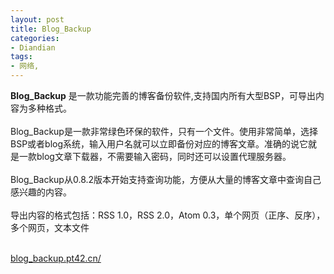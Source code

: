```yaml
---
layout: post
title: Blog_Backup
categories:
- Diandian
tags:
- 网络, 
---
```

<p><strong>Blog_Backup</strong> 是一款功能完善的博客备份软件,支持国内所有大型BSP，可导出内容为多种格式。<br /><br />Blog_Backup是一款非常绿色环保的软件，只有一个文件。使用非常简单，选择BSP或者blog系统，输入用户名就可以立即备份对应的博客文章。准确的说它就是一款blog文章下载器，不需要输入密码，同时还可以设置代理服务器。<br /><br />Blog_Backup从0.8.2版本开始支持查询功能，方便从大量的博客文章中查询自己感兴趣的内容。<br /><br />导出内容的格式包括：RSS 1.0，RSS 2.0，Atom 0.3，单个网页（正序、反序），多个网页，文本文件</p>
<br />
<a href="http://blog_backup.pt42.cn/" target="_blank">blog_backup.pt42.cn/</a>